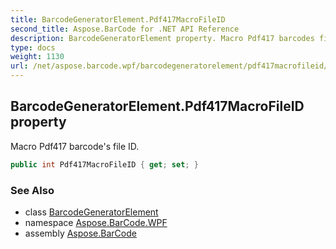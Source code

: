 ```yaml
---
title: BarcodeGeneratorElement.Pdf417MacroFileID
second_title: Aspose.BarCode for .NET API Reference
description: BarcodeGeneratorElement property. Macro Pdf417 barcodes file ID
type: docs
weight: 1130
url: /net/aspose.barcode.wpf/barcodegeneratorelement/pdf417macrofileid/
---
```

## BarcodeGeneratorElement.Pdf417MacroFileID property

Macro Pdf417 barcode's file ID.

```csharp
public int Pdf417MacroFileID { get; set; }
```

### See Also

* class [BarcodeGeneratorElement](../)
* namespace [Aspose.BarCode.WPF](../../barcodegeneratorelement/)
* assembly [Aspose.BarCode](../../../)


